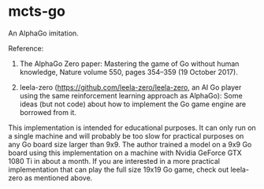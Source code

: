 # mcts-go
An AlphaGo imitation.

Reference:

1. The AlphaGo Zero paper: Mastering the game of Go without human knowledge, Nature volume 550,
pages 354–359 (19 October 2017).

2. leela-zero (https://github.com/leela-zero/leela-zero, an AI Go player using the same
reinforcement learning approach as AlphaGo): Some ideas (but not code) about how to implement the Go
game engine are borrowed from it.

This implementation is intended for educational purposes.  It can only run on a single machine and
will probably be too slow for practical purposes on any Go board size larger than 9x9.  The author
trained a model on a 9x9 Go board using this implementation on a machine with Nvidia GeForce GTX
1080 Ti in about a month.  If you are interested in a more practical implementation that can play
the full size 19x19 Go game, check out leela-zero as mentioned above.
